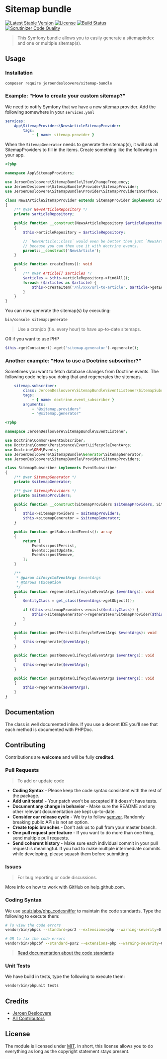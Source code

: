 # Sitemap bundle

[![Latest Stable Version](http://img.shields.io/packagist/v/jeroendesloovere/sitemap-bundle.svg)](https://packagist.org/packages/jeroendesloovere/sitemap-bundle)
[![License](http://img.shields.io/badge/license-MIT-lightgrey.svg)](https://github.com/jeroendesloovere/sitemap-bundle/blob/master/LICENSE)
[![Build Status](https://travis-ci.org/jeroendesloovere/sitemap-bundle.svg)](https://travis-ci.org/jeroendesloovere/sitemap-bundle)
[![Scrutinizer Code Quality](https://scrutinizer-ci.com/g/jeroendesloovere/sitemap-bundle/badges/quality-score.png)](https://scrutinizer-ci.com/g/jeroendesloovere/sitemap-bundle/)

> This Symfony bundle allows you to easily generate a sitemapindex and one or multiple sitemap(s).

## Usage

### Installation

```bash
composer require jeroendesloovere/sitemap-bundle
```

### Example: "How to create your custom sitemap?"

We need to notify Symfony that we have a new sitemap provider.
Add the following somewhere in your `services.yaml`
```yaml
services:
    App\SitemapProviders\NewsArticleSitemapProvider:
        tags:
            - { name: sitemap.provider }
```

When the `SitemapGenerator` needs to generate the sitemap(s),
it will ask all SitemapProviders to fill in the items.
Create something like the following in your app.
```php
<?php

namespace App\SitemapProviders;

use JeroenDesloovere\SitemapBundle\Item\ChangeFrequency;
use JeroenDesloovere\SitemapBundle\Provider\SitemapProvider;
use JeroenDesloovere\SitemapBundle\Provider\SitemapProviderInterface;

class NewsArticleSitemapProvider extends SitemapProvider implements SitemapProviderInterface
{
    /** @var NewsArticleRepository */
    private $articleRepository;

    public function __construct(NewsArticleRepository $articleRepository)
    {
        $this->articleRepository = $articleRepository;

        // `NewsArticle::class` would even be better then just `NewsArticle`
        // because you can then use it with doctrine events.
        parent::__construct('NewsArticle');
    }

    public function createItems(): void
    {
        /** @var Article[] $articles */
        $articles = $this->articleRepository->findAll();
        foreach ($articles as $article) {
            $this->createItem('/nl/xxx/url-to-article', $article->getEditedOn(), ChangeFrequency::monthly());
        }
    }
}
```

You can now generate the sitemap(s) by executing:
```bash
bin/console sitemap:generate
```
> Use a cronjob (f.e. every hour) to have up-to-date sitemaps.

OR if you want to use PHP
```php
$this->getContainer()->get('sitemap.generator')->generate();
```

### Another example: "How to use a Doctrine subscriber?"

Sometimes you want to fetch database changes from Doctrine events.
The following code helps you doing that and regenerates the sitemaps.

```yaml
    sitemap.subscriber:
        class: JeroenDesloovere\SitemapBundle\EventListener\SitemapSubscriber
        tags:
            - { name: doctrine.event_subscriber }
        arguments:
            - "@sitemap.providers"
            - "@sitemap.generator"
```

```php
<?php

namespace JeroenDesloovere\SitemapBundle\EventListener;

use Doctrine\Common\EventSubscriber;
use Doctrine\Common\Persistence\Event\LifecycleEventArgs;
use Doctrine\ORM\Events;
use JeroenDesloovere\SitemapBundle\Generator\SitemapGenerator;
use JeroenDesloovere\SitemapBundle\Provider\SitemapProviders;

class SitemapSubscriber implements EventSubscriber
{
    /** @var SitemapGenerator */
    private $sitemapGenerator;

    /** @var SitemapProviders */
    private $sitemapProviders;

    public function __construct(SitemapProviders $sitemapProviders, SitemapGenerator $sitemapGenerator)
    {
        $this->sitemapProviders = $sitemapProviders;
        $this->sitemapGenerator = $sitemapGenerator;
    }

    public function getSubscribedEvents(): array
    {
        return [
            Events::postPersist,
            Events::postUpdate,
            Events::postRemove,
        ];
    }

    /**
     * @param LifecycleEventArgs $eventArgs
     * @throws \Exception
     */
    public function regenerate(LifecycleEventArgs $eventArgs): void
    {
        $entityClass = get_class($eventArgs->getObject());

        if ($this->sitemapProviders->exists($entityClass)) {
            $this->sitemapGenerator->regenerateForSitemapProvider($this->sitemapProviders->get($entityClass));
        }
    }

    public function postPersist(LifecycleEventArgs $eventArgs): void
    {
        $this->regenerate($eventArgs);
    }

    public function postRemove(LifecycleEventArgs $eventArgs): void
    {
        $this->regenerate($eventArgs);
    }

    public function postUpdate(LifecycleEventArgs $eventArgs): void
    {
        $this->regenerate($eventArgs);
    }
}
```

## Documentation

The class is well documented inline. If you use a decent IDE you'll see that each method is documented with PHPDoc.

## Contributing

Contributions are **welcome** and will be fully **credited**.

### Pull Requests

> To add or update code

- **Coding Syntax** - Please keep the code syntax consistent with the rest of the package.
- **Add unit tests!** - Your patch won't be accepted if it doesn't have tests.
- **Document any change in behavior** - Make sure the README and any other relevant documentation are kept up-to-date.
- **Consider our release cycle** - We try to follow [semver](http://semver.org/). Randomly breaking public APIs is not an option.
- **Create topic branches** - Don't ask us to pull from your master branch.
- **One pull request per feature** - If you want to do more than one thing, send multiple pull requests.
- **Send coherent history** - Make sure each individual commit in your pull request is meaningful. If you had to make multiple intermediate commits while developing, please squash them before submitting.

### Issues

> For bug reporting or code discussions.

More info on how to work with GitHub on help.github.com.

### Coding Syntax

We use [squizlabs/php_codesniffer](https://packagist.org/packages/squizlabs/php_codesniffer) to maintain the code standards.
Type the following to execute them:
```bash
# To view the code errors
vendor/bin/phpcs --standard=psr2 --extensions=php --warning-severity=0 --report=full "src"

# OR to fix the code errors
vendor/bin/phpcbf --standard=psr2 --extensions=php --warning-severity=0 --report=full "src"
```
> [Read documentation about the code standards](https://github.com/squizlabs/PHP_CodeSniffer/wiki)

### Unit Tests

We have build in tests, type the following to execute them:
```bash
vendor/bin/phpunit tests
```

## Credits

- [Jeroen Desloovere](https://github.com/jeroendesloovere)
- [All Contributors](https://github.com/jeroendesloovere/sitemap-bundle/contributors)

## License

The module is licensed under [MIT](./LICENSE.md). In short, this license allows you to do everything as long as the copyright statement stays present.
